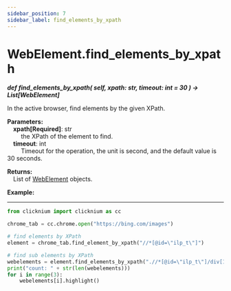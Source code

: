 ```yaml
---
sidebar_position: 7
sidebar_label: find_elements_by_xpath
---
```

# WebElement.find_elements_by_xpath
***def find_elements_by_xpath(
        self,
        xpath: str,
        timeout: int = 30
    ) -> List[WebElement]***  

In the active browser, find elements by the given XPath.

**Parameters:**  
    &emsp;**xpath[Required]**: str     
        &emsp;&emsp; the XPath of the element to find.  
    &emsp;**timeout**: int  
        &emsp;&emsp; Timeout for the operation, the unit is second, and the default value is 30 seconds.   

**Returns:**  
    &emsp;List of [WebElement](./webelement.md) objects.

**Example:**
***
```python
from clicknium import clicknium as cc

chrome_tab = cc.chrome.open("https://bing.com/images")

# find elements by XPath
element = chrome_tab.find_element_by_xpath("//*[@id=\"ilp_t\"]")

# find sub elements by XPath
webelements = element.find_elements_by_xpath(".//*[@id=\"ilp_t\"]/div[1]/div/*")
print("count: " + str(len(webelements)))
for i in range(3):
    webelements[i].highlight()

```